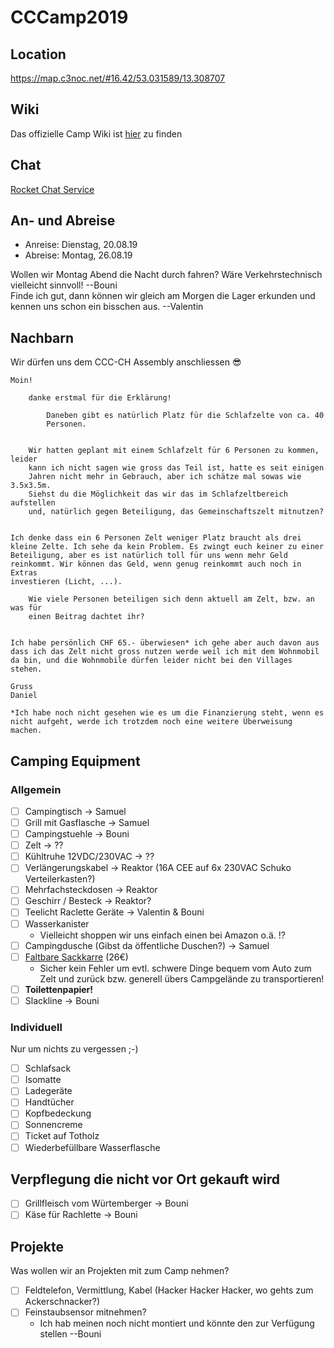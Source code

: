 # CCCamp2019

## Location

https://map.c3noc.net/#16.42/53.031589/13.308707

## Wiki

Das offizielle Camp Wiki ist [hier](https://events.ccc.de/camp/2019/wiki/Main_Page) zu finden

## Chat

[Rocket Chat Service](https://rocket.events.ccc.de/)

## An- und Abreise

- Anreise: Dienstag, 20.08.19
- Abreise: Montag, 26.08.19

Wollen wir Montag Abend die Nacht durch fahren? Wäre Verkehrstechnisch vielleicht sinnvoll! --Bouni  
Finde ich gut, dann können wir gleich am Morgen die Lager erkunden und kennen uns schon ein bisschen aus. --Valentin  

## Nachbarn

Wir dürfen uns dem CCC-CH Assembly anschliessen :sunglasses:
```
Moin!

    danke erstmal für die Erklärung!

        Daneben gibt es natürlich Platz für die Schlafzelte von ca. 40
        Personen.  


    Wir hatten geplant mit einem Schlafzelt für 6 Personen zu kommen, leider
    kann ich nicht sagen wie gross das Teil ist, hatte es seit einigen
    Jahren nicht mehr in Gebrauch, aber ich schätze mal sowas wie 3.5x3.5m.
    Siehst du die Möglichkeit das wir das im Schlafzeltbereich aufstellen
    und, natürlich gegen Beteiligung, das Gemeinschaftszelt mitnutzen?


Ich denke dass ein 6 Personen Zelt weniger Platz braucht als drei
kleine Zelte. Ich sehe da kein Problem. Es zwingt euch keiner zu einer
Beteiligung, aber es ist natürlich toll für uns wenn mehr Geld
reinkommt. Wir können das Geld, wenn genug reinkommt auch noch in Extras
investieren (Licht, ...).

    Wie viele Personen beteiligen sich denn aktuell am Zelt, bzw. an was für
    einen Beitrag dachtet ihr?


Ich habe persönlich CHF 65.- überwiesen* ich gehe aber auch davon aus
dass ich das Zelt nicht gross nutzen werde weil ich mit dem Wohnmobil
da bin, und die Wohnmobile dürfen leider nicht bei den Villages stehen.

Gruss
Daniel

*Ich habe noch nicht gesehen wie es um die Finanzierung steht, wenn es
nicht aufgeht, werde ich trotzdem noch eine weitere Überweisung machen.
```

## Camping Equipment

### Allgemein

- [ ] Campingtisch -> Samuel
- [ ] Grill mit Gasflasche -> Samuel
- [ ] Campingstuehle -> Bouni
- [ ] Zelt -> ??
- [ ] Kühltruhe 12VDC/230VAC -> ??
- [ ] Verlängerungskabel -> Reaktor (16A CEE auf 6x 230VAC Schuko Verteilerkasten?)
- [ ] Mehrfachsteckdosen -> Reaktor
- [ ] Geschirr / Besteck -> Reaktor?
- [ ] Teelicht Raclette Geräte -> Valentin & Bouni
- [ ] Wasserkanister
    - Vielleicht shoppen wir uns einfach einen bei Amazon o.ä. !?
- [ ] Campingdusche (Gibst da öffentliche Duschen?) -> Samuel
- [ ] [Faltbare Sackkarre](https://www.amazon.de/dp/B00MB9UBZC) (26€)
    - Sicher kein Fehler um evtl. schwere Dinge bequem vom Auto zum Zelt und zurück bzw. generell übers Campgelände zu transportieren! 
- [ ] **Toilettenpapier!**
- [ ] Slackline -> Bouni

### Individuell

Nur um nichts zu vergessen ;-)

- [ ] Schlafsack
- [ ] Isomatte
- [ ] Ladegeräte
- [ ] Handtücher
- [ ] Kopfbedeckung
- [ ] Sonnencreme
- [ ] Ticket auf Totholz
- [ ] Wiederbefüllbare Wasserflasche

## Verpflegung die nicht vor Ort gekauft wird

- [ ] Grillfleisch vom Würtemberger -> Bouni
- [ ] Käse für Rachlette -> Bouni

## Projekte

Was wollen wir an Projekten mit zum Camp nehmen?

- [ ] Feldtelefon, Vermittlung, Kabel (Hacker Hacker Hacker, wo gehts zum Ackerschnacker?)
- [ ] Feinstaubsensor mitnehmen?
    - Ich hab meinen noch nicht montiert und könnte den zur Verfügung stellen --Bouni
